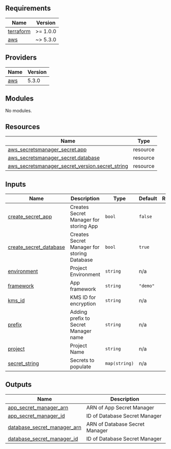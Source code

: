 <!-- BEGIN_TF_DOCS -->
## Requirements

| Name | Version |
|------|---------|
| <a name="requirement_terraform"></a> [terraform](#requirement\_terraform) | >= 1.0.0 |
| <a name="requirement_aws"></a> [aws](#requirement\_aws) | ~> 5.3.0 |

## Providers

| Name | Version |
|------|---------|
| <a name="provider_aws"></a> [aws](#provider\_aws) | 5.3.0 |

## Modules

No modules.

## Resources

| Name | Type |
|------|------|
| [aws_secretsmanager_secret.app](https://registry.terraform.io/providers/hashicorp/aws/latest/docs/resources/secretsmanager_secret) | resource |
| [aws_secretsmanager_secret.database](https://registry.terraform.io/providers/hashicorp/aws/latest/docs/resources/secretsmanager_secret) | resource |
| [aws_secretsmanager_secret_version.secret_string](https://registry.terraform.io/providers/hashicorp/aws/latest/docs/resources/secretsmanager_secret_version) | resource |

## Inputs

| Name | Description | Type | Default | Required |
|------|-------------|------|---------|:--------:|
| <a name="input_create_secret_app"></a> [create\_secret\_app](#input\_create\_secret\_app) | Creates Secret Manager for storing App | `bool` | `false` | no |
| <a name="input_create_secret_database"></a> [create\_secret\_database](#input\_create\_secret\_database) | Creates Secret Manager for storing Database | `bool` | `true` | no |
| <a name="input_environment"></a> [environment](#input\_environment) | Project Environment | `string` | n/a | yes |
| <a name="input_framework"></a> [framework](#input\_framework) | App framework | `string` | `"demo"` | no |
| <a name="input_kms_id"></a> [kms\_id](#input\_kms\_id) | KMS ID for encryption | `string` | n/a | yes |
| <a name="input_prefix"></a> [prefix](#input\_prefix) | Adding prefix to Secret Manager name | `string` | n/a | yes |
| <a name="input_project"></a> [project](#input\_project) | Project Name | `string` | n/a | yes |
| <a name="input_secret_string"></a> [secret\_string](#input\_secret\_string) | Secrets to populate | `map(string)` | n/a | yes |

## Outputs

| Name | Description |
|------|-------------|
| <a name="output_app_secret_manager_arn"></a> [app\_secret\_manager\_arn](#output\_app\_secret\_manager\_arn) | ARN of App Secret Manager |
| <a name="output_app_secret_manager_id"></a> [app\_secret\_manager\_id](#output\_app\_secret\_manager\_id) | ID of Database Secret Manager |
| <a name="output_database_secret_manager_arn"></a> [database\_secret\_manager\_arn](#output\_database\_secret\_manager\_arn) | ARN of Database Secret Manager |
| <a name="output_database_secret_manager_id"></a> [database\_secret\_manager\_id](#output\_database\_secret\_manager\_id) | ID of Database Secret Manager |
<!-- END_TF_DOCS -->
